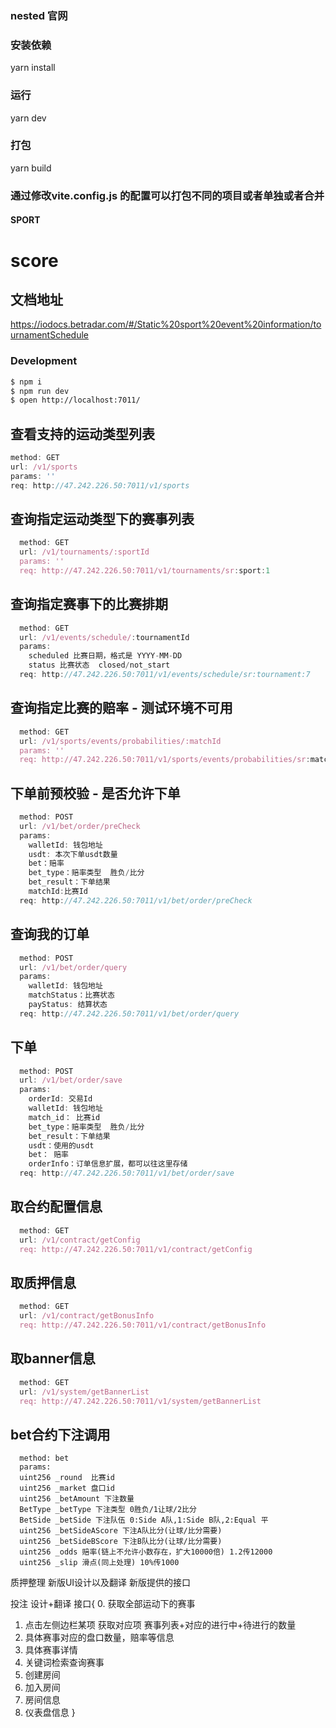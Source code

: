 ### nested 官网


### 安装依赖
yarn install

### 运行
yarn dev


### 打包
yarn build


### 通过修改vite.config.js 的配置可以打包不同的项目或者单独或者合并


#### SPORT
# score

## 文档地址
 https://iodocs.betradar.com/#/Static%20sport%20event%20information/tournamentSchedule

### Development
```bash
$ npm i
$ npm run dev
$ open http://localhost:7011/
```

## 查看支持的运动类型列表
```js
method: GET
url: /v1/sports
params: ''
req: http://47.242.226.50:7011/v1/sports
```

## 查询指定运动类型下的赛事列表
```js
  method: GET
  url: /v1/tournaments/:sportId
  params: ''
  req: http://47.242.226.50:7011/v1/tournaments/sr:sport:1
```

## 查询指定赛事下的比赛排期
```js
  method: GET
  url: /v1/events/schedule/:tournamentId
  params:
    scheduled 比赛日期，格式是 YYYY-MM-DD
    status 比赛状态  closed/not_start
  req: http://47.242.226.50:7011/v1/events/schedule/sr:tournament:7
```

## 查询指定比赛的赔率 - 测试环境不可用
```js
  method: GET
  url: /v1/sports/events/probabilities/:matchId
  params: ''
  req: http://47.242.226.50:7011/v1/sports/events/probabilities/sr:match:27636100
```

## 下单前预校验 - 是否允许下单
```js
  method: POST
  url: /v1/bet/order/preCheck
  params: 
    walletId: 钱包地址
    usdt: 本次下单usdt数量
    bet：赔率
    bet_type：赔率类型  胜负/比分
    bet_result：下单结果
    matchId:比赛Id
  req: http://47.242.226.50:7011/v1/bet/order/preCheck
```

## 查询我的订单
```js
  method: POST
  url: /v1/bet/order/query
  params: 
    walletId: 钱包地址
    matchStatus：比赛状态
    payStatus: 结算状态 
  req: http://47.242.226.50:7011/v1/bet/order/query
```

## 下单
```js
  method: POST
  url: /v1/bet/order/save
  params: 
    orderId: 交易Id
    walletId: 钱包地址
    match_id： 比赛id
    bet_type：赔率类型  胜负/比分
    bet_result：下单结果
    usdt：使用的usdt
    bet： 赔率
    orderInfo：订单信息扩展，都可以往这里存储
  req: http://47.242.226.50:7011/v1/bet/order/save
```

## 取合约配置信息
```js
  method: GET
  url: /v1/contract/getConfig
  req: http://47.242.226.50:7011/v1/contract/getConfig
```

## 取质押信息
```js
  method: GET
  url: /v1/contract/getBonusInfo
  req: http://47.242.226.50:7011/v1/contract/getBonusInfo
```

## 取banner信息
```js
  method: GET
  url: /v1/system/getBannerList
  req: http://47.242.226.50:7011/v1/system/getBannerList
```

## bet合约下注调用
```contract
  method: bet
  params:
  uint256 _round  比赛id
  uint256 _market 盘口id
  uint256 _betAmount 下注数量
  BetType _betType 下注类型 0胜负/1让球/2比分
  BetSide _betSide 下注队伍 0:Side A队,1:Side B队,2:Equal 平
  uint256 _betSideAScore 下注A队比分(让球/比分需要)
  uint256 _betSideBScore 下注B队比分(让球/比分需要)
  uint256 _odds 赔率(链上不允许小数存在，扩大10000倍) 1.2传12000 
  uint256 _slip 滑点(同上处理) 10%传1000
```





质押整理
新版UI设计以及翻译
新版提供的接口


投注
设计+翻译
接口{
  0. 获取全部运动下的赛事
  1. 点击左侧边栏某项 获取对应项 赛事列表+对应的进行中+待进行的数量
  2. 具体赛事对应的盘口数量，赔率等信息
  3. 具体赛事详情
  4. 关键词检索查询赛事
  5. 创建房间
  6. 加入房间
  7. 房间信息
  8. 仪表盘信息
}